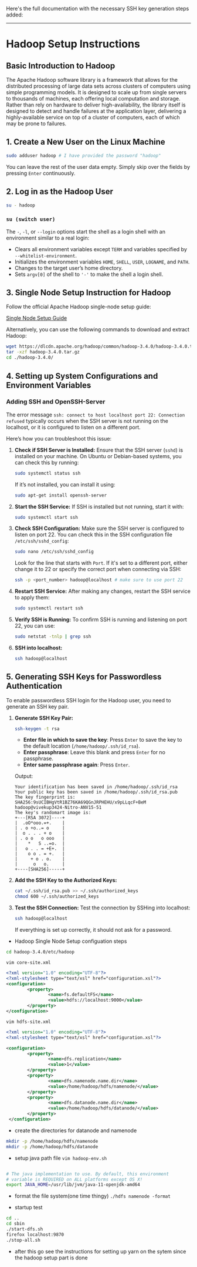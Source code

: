 Here's the full documentation with the necessary SSH key generation steps added:

---

# Hadoop Setup Instructions

## Basic Introduction to Hadoop
The Apache Hadoop software library is a framework that allows for the distributed processing of large data sets across clusters of computers using simple programming models. It is designed to scale up from single servers to thousands of machines, each offering local computation and storage. Rather than rely on hardware to deliver high-availability, the library itself is designed to detect and handle failures at the application layer, delivering a highly-available service on top of a cluster of computers, each of which may be prone to failures.

## 1. Create a New User on the Linux Machine

```bash
sudo adduser hadoop # I have provided the password "hadoop"
```

You can leave the rest of the user data empty. Simply skip over the fields by pressing `Enter` continuously.

## 2. Log in as the Hadoop User

```bash
su - hadoop
```

### `su (switch user)`
The `-`, `-l`, or `--login` options start the shell as a login shell with an environment similar to a real login:

- Clears all environment variables except `TERM` and variables specified by `--whitelist-environment`.
- Initializes the environment variables `HOME`, `SHELL`, `USER`, `LOGNAME`, and `PATH`.
- Changes to the target user’s home directory.
- Sets `argv[0]` of the shell to `'-'` to make the shell a login shell.

## 3. Single Node Setup Instruction for Hadoop
Follow the official Apache Hadoop single-node setup guide:

[Single Node Setup Guide](https://hadoop.apache.org/docs/stable/hadoop-project-dist/hadoop-common/SingleCluster.html)

Alternatively, you can use the following commands to download and extract Hadoop:

```bash
wget https://dlcdn.apache.org/hadoop/common/hadoop-3.4.0/hadoop-3.4.0.tar.gz
tar -xzf hadoop-3.4.0.tar.gz 
cd ./hadoop-3.4.0/
```

## 4. Setting up System Configurations and Environment Variables

### Adding SSH and OpenSSH-Server

The error message `ssh: connect to host localhost port 22: Connection refused` typically occurs when the SSH server is not running on the localhost, or it is configured to listen on a different port.

Here’s how you can troubleshoot this issue:

1. **Check if SSH Server is Installed:**
   Ensure that the SSH server (`sshd`) is installed on your machine. On Ubuntu or Debian-based systems, you can check this by running:
   ```bash
   sudo systemctl status ssh
   ```
   If it’s not installed, you can install it using:
   ```bash
   sudo apt-get install openssh-server
   ```

2. **Start the SSH Service:**
   If SSH is installed but not running, start it with:
   ```bash
   sudo systemctl start ssh
   ```

3. **Check SSH Configuration:**
   Make sure the SSH server is configured to listen on port 22. You can check this in the SSH configuration file `/etc/ssh/sshd_config`:
   ```bash
   sudo nano /etc/ssh/sshd_config
   ```
   Look for the line that starts with `Port`. If it's set to a different port, either change it to 22 or specify the correct port when connecting via SSH:
   ```bash
   ssh -p <port_number> hadoop@localhost # make sure to use port 22
   ```

4. **Restart SSH Service:**
   After making any changes, restart the SSH service to apply them:
   ```bash
   sudo systemctl restart ssh
   ```

5. **Verify SSH is Running:**
   To confirm SSH is running and listening on port 22, you can use:
   ```bash
   sudo netstat -tnlp | grep ssh
   ```

6. **SSH into localhost:**

   ```bash
   ssh hadoop@localhost
   ```

## 5. Generating SSH Keys for Passwordless Authentication

To enable passwordless SSH login for the Hadoop user, you need to generate an SSH key pair.

1. **Generate SSH Key Pair:**
   ```bash
   ssh-keygen -t rsa
   ```

   - **Enter file in which to save the key**: Press `Enter` to save the key to the default location (`/home/hadoop/.ssh/id_rsa`).
   - **Enter passphrase**: Leave this blank and press `Enter` for no passphrase.
   - **Enter same passphrase again**: Press `Enter`.

   Output:
   ```
   Your identification has been saved in /home/hadoop/.ssh/id_rsa
   Your public key has been saved in /home/hadoop/.ssh/id_rsa.pub
   The key fingerprint is:
   SHA256:9sUCIBHgVtR1BZ76KA69QGnJRPHEHU/x9pLLqcF+BeM hadoop@vivekup3424-Nitro-ANV15-51
   The key's randomart image is:
   +---[RSA 3072]----+
   |  .oO*ooo.=+.    |
   | . o +o..= o     |
   |  o . . . + o    |
   | . o o   o ooo   |
   |    *   S ..=o.  |
   |   o . . = +E+.  |
   |    o o . = +.   |
   |     + o . o.    |
   |      o   o.     |
   +----[SHA256]-----+
   ```

2. **Add the SSH Key to the Authorized Keys:**
   ```bash
   cat ~/.ssh/id_rsa.pub >> ~/.ssh/authorized_keys
   chmod 600 ~/.ssh/authorized_keys
   ```

3. **Test the SSH Connection:**
   Test the connection by SSHing into localhost:
   ```bash
   ssh hadoop@localhost
   ```
   If everything is set up correctly, it should not ask for a password.


- Hadoop Single Node Setup configuation steps
```bash
cd hadoop-3.4.0/etc/hadoop
```

`vim core-site.xml`
```xml
<?xml version="1.0" encoding="UTF-8"?>
<?xml-stylesheet type="text/xsl" href="configuration.xsl"?>
<configuration>
        <property>
                <name>fs.defaultFS</name>
                <value>hdfs://localhost:9000</value>
        </property>
</configuration>
```

`vim hdfs-site.xml`

```xml
<?xml version="1.0" encoding="UTF-8"?>
<?xml-stylesheet type="text/xsl" href="configuration.xsl"?>

<configuration>
        <property>
                <name>dfs.replication</name>
                <value>1</value>
        </property>
        <property>
                <name>dfs.namenode.name.dir</name>
                <value>/home/hadoop/hdfs/namenode/</value>
        </property>
        <property>
                <name>dfs.datanode.name.dir</name>
                <value>/home/hadoop/hdfs/datanode/</value>
        </property>
 </configuration>
```

- create the directories for datanode and namenode
```bash
mkdir -p /home/hadoop/hdfs/namenode
mkdir -p /home/hadoop/hdfs/datanode
```
- setup java path file
`vim hadoop-env.sh`

```bash

# The java implementation to use. By default, this environment
# variable is REQUIRED on ALL platforms except OS X!
export JAVA_HOME=/usr/lib/jvm/java-11-openjdk-amd64
```
- format the file system(one time thingy)
`./hdfs namenode -format`

- startup test
```bash
cd ..
cd sbin
./start-dfs.sh
firefox localhost:9870
./stop-all.sh
```

- after this go see the instructions for setting up yarn on the sytem
since the hadoop setup part is done
